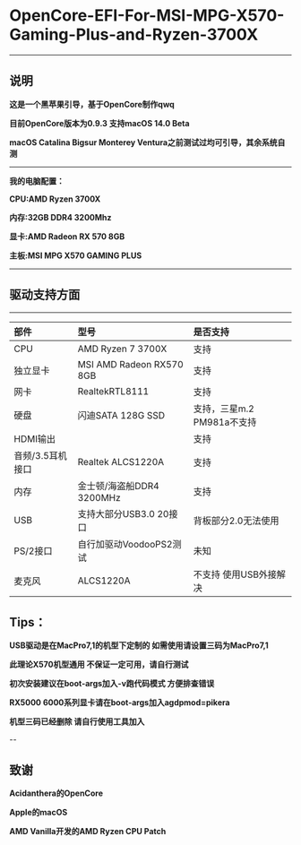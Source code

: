 
# OpenCore-EFI-For-MSI-MPG-X570-Gaming-Plus-and-Ryzen-3700X
-------
## 说明

**这是一个黑苹果引导，基于OpenCore制作qwq**

**目前OpenCore版本为0.9.3 支持macOS 14.0 Beta**

**macOS Catalina Bigsur Monterey Ventura之前测试过均可引导，其余系统自测**

----

**我的电脑配置：**

**CPU:AMD Ryzen 3700X**

**内存:32GB DDR4 3200Mhz**

**显卡:AMD Radeon RX 570 8GB**

**主板:MSI MPG X570 GAMING PLUS**

----
## 驱动支持方面
---
部件|型号|是否支持
:-|:-|:-|
CPU|AMD Ryzen 7 3700X|支持
独立显卡|MSI AMD Radeon RX570 8GB|支持
网卡|RealtekRTL8111|支持
硬盘|闪迪SATA 128G SSD|支持，三星m.2 PM981a不支持
HDMI输出||支持
音频/3.5耳机接口|Realtek ALCS1220A|支持
内存|金士顿/海盗船DDR4 3200MHz|支持
USB|支持大部分USB3.0 20接口|背板部分2.0无法使用
PS/2接口|自行加驱动VoodooPS2测试|未知
麦克风|ALCS1220A|不支持 使用USB外接解决

## Tips：
**USB驱动是在MacPro7,1的机型下定制的 如需使用请设置三码为MacPro7,1**

**此理论X570机型通用 不保证一定可用，请自行测试**

**初次安装建议在boot-args加入-v跑代码模式 方便排查错误**

**RX5000 6000系列显卡请在boot-args加入agdpmod=pikera**

**机型三码已经删除 请自行使用工具加入**

--
## 致谢

**Acidanthera的OpenCore**

**Apple的macOS**

**AMD Vanilla开发的AMD Ryzen CPU Patch**


